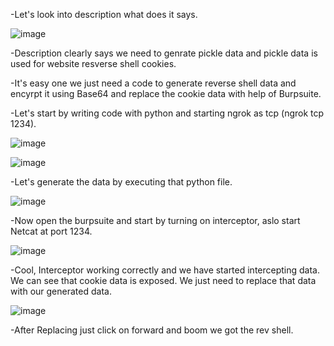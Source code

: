 -Let's look into description what does it says.

![image](https://github.com/user-attachments/assets/29baab65-4c9f-44f6-8f32-16861c6a215a)

-Description clearly says we need to genrate pickle data and pickle data is used for website resverse shell cookies.

-It's easy one we just need a code to generate reverse shell data and encyrpt it using Base64 and replace the cookie data with help of Burpsuite.

-Let's start by writing code with python and starting ngrok as tcp (ngrok tcp 1234).

![image](https://github.com/user-attachments/assets/b985fc1c-c469-4506-8a99-fc56efb3c09b)

![image](https://github.com/user-attachments/assets/047b7c7a-f52b-4732-870b-107289635e2f)

-Let's generate the data by executing that python file. 

![image](https://github.com/user-attachments/assets/0bc902f5-6379-42c5-808e-14988587926f)

-Now open the burpsuite and start by turning on interceptor, aslo start Netcat at port 1234.

![image](https://github.com/user-attachments/assets/6f7980f5-8680-4c10-8f60-d39fa720ff2e)

-Cool, Interceptor working correctly and we have started intercepting data. We can see that cookie data is exposed. We just need to replace that data with our generated data.

![image](https://github.com/user-attachments/assets/6cbe4086-7e92-40b3-a868-2189ef912790)

-After Replacing just click on forward and boom we got the rev shell.


